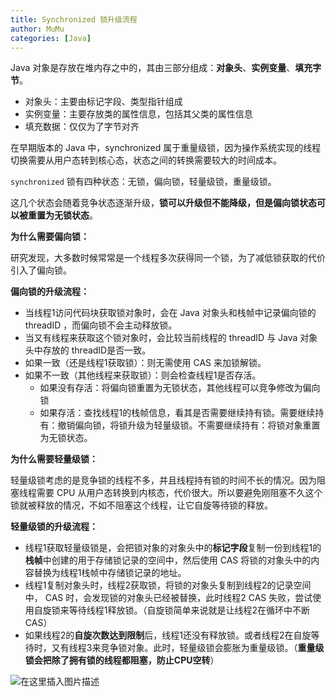 ```yaml
---
title: Synchronized 锁升级流程
author: MuMu
categories: [Java]
---
```


Java 对象是存放在堆内存之中的，其由三部分组成：**对象头**、**实例变量**、**填充字节**。

+ 对象头：主要由标记字段、类型指针组成
+ 实例变量：主要存放类的属性信息，包括其父类的属性信息
+ 填充数据：仅仅为了字节对齐

在早期版本的 Java 中，synchronized 属于重量级锁，因为操作系统实现的线程切换需要从用户态转到核心态，状态之间的转换需要较大的时间成本。

`synchronized` 锁有四种状态：无锁，偏向锁，轻量级锁，重量级锁。

这几个状态会随着竞争状态逐渐升级，**锁可以升级但不能降级，但是偏向锁状态可以被重置为无锁状态**。

**为什么需要偏向锁：**

研究发现，大多数时候常常是一个线程多次获得同一个锁，为了减低锁获取的代价引入了偏向锁。

**偏向锁的升级流程：**

+ 当线程1访问代码块获取锁对象时，会在 Java 对象头和栈帧中记录偏向锁的 threadID ，而偏向锁不会主动释放锁。
+ 当又有线程来获取这个锁对象时，会比较当前线程的 threadID 与 Java 对象头中存放的 threadID是否一致。
+ 如果一致（还是线程1获取锁）：则无需使用 CAS 来加锁解锁。
+ 如果不一致（其他线程来获取锁）：则会检查线程1是否存活。
  + 如果没有存活：将偏向锁重置为无锁状态，其他线程可以竞争修改为偏向锁
  + 如果存活：查找线程1的栈帧信息，看其是否需要继续持有锁。需要继续持有：撤销偏向锁，将锁升级为轻量级锁。不需要继续持有：将锁对象重置为无锁状态。

**为什么需要轻量级锁：**

轻量级锁考虑的是竞争锁的线程不多，并且线程持有锁的时间不长的情况。因为阻塞线程需要 CPU 从用户态转换到内核态，代价很大。所以要避免刚阻塞不久这个锁就被释放的情况，不如不阻塞这个线程，让它自旋等待锁的释放。

**轻量级锁的升级流程：**

+ 线程1获取轻量级锁是，会把锁对象的对象头中的**标记字段**复制一份到线程1的**栈帧**中创建的用于存储锁记录的空间中，然后使用 CAS 将锁的对象头中的内容替换为线程1栈帧中存储锁记录的地址。
+ 线程1复制对象头时，线程2获取锁，将锁的对象头复制到线程2的记录空间中， CAS 时，会发现锁的对象头已经被替换，此时线程2 CAS 失败，尝试使用自旋锁来等待线程1释放锁。（自旋锁简单来说就是让线程2在循环中不断CAS）
+ 如果线程2的**自旋次数达到限制**后，线程1还没有释放锁。或者线程2在自旋等待时，又有线程3来竞争锁对象。此时，轻量级锁会膨胀为重量级锁。（**重量级锁会把除了拥有锁的线程都阻塞，防止CPU空转**）

![在这里插入图片描述](https://blog.caowei.xyz/blog/20200209103510228.png)
